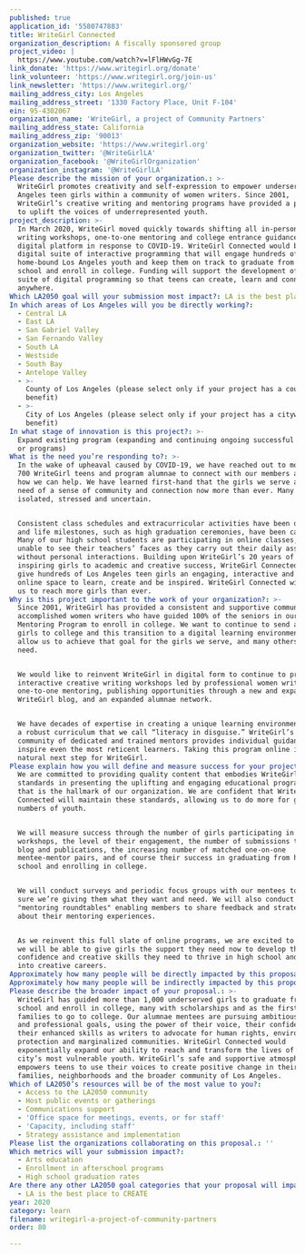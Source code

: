 ```yaml
---
published: true
application_id: '5580747883'
title: WriteGirl Connected
organization_description: A fiscally sponsored group
project_video: |
  https://www.youtube.com/watch?v=lFlHWvGg-7E
link_donate: 'https://www.writegirl.org/donate'
link_volunteer: 'https://www.writegirl.org/join-us'
link_newsletter: 'https://www.writegirl.org/'
mailing_address_city: Los Angeles
mailing_address_street: '1330 Factory Place, Unit F-104'
ein: 95-4302067
organization_name: 'WriteGirl, a project of Community Partners'
mailing_address_state: California
mailing_address_zip: '90013'
organization_website: 'https://www.writegirl.org'
organization_twitter: '@WriteGirlLA'
organization_facebook: '@WriteGirlOrganization'
organization_instagram: '@WriteGirlLA'
Please describe the mission of your organization.: >-
  WriteGirl promotes creativity and self-expression to empower underserved Los
  Angeles teen girls within a community of women writers. Since 2001,
  WriteGirl’s creative writing and mentoring programs have provided a platform
  to uplift the voices of underrepresented youth.
project_description: >-
  In March 2020, WriteGirl moved quickly towards shifting all in-person creative
  writing workshops, one-to-one mentoring and college entrance guidance to a
  digital platform in response to COVID-19. WriteGirl Connected would be a
  digital suite of interactive programming that will engage hundreds of
  home-bound Los Angeles youth and keep them on track to graduate from high
  school and enroll in college. Funding will support the development of a robust
  suite of digital programming so that teens can create, learn and connect from
  anywhere.
Which LA2050 goal will your submission most impact?: LA is the best place to LEARN
In which areas of Los Angeles will you be directly working?:
  - Central LA
  - East LA
  - San Gabriel Valley
  - San Fernando Valley
  - South LA
  - Westside
  - South Bay
  - Antelope Valley
  - >-
    County of Los Angeles (please select only if your project has a countywide
    benefit)
  - >-
    City of Los Angeles (please select only if your project has a citywide
    benefit)
In what stage of innovation is this project?: >-
  Expand existing program (expanding and continuing ongoing successful projects
  or programs)
What is the need you’re responding to?: >-
  In the wake of upheaval caused by COVID-19, we have reached out to more than
  700 WriteGirl teens and program alumnae to connect with our members and learn
  how we can help. We have learned first-hand that the girls we serve are in
  need of a sense of community and connection now more than ever. Many feel
  isolated, stressed and uncertain. 


  Consistent class schedules and extracurricular activities have been disrupted
  and life milestones, such as high graduation ceremonies, have been cancelled.
  Many of our high school students are participating in online classes, but are
  unable to see their teachers’ faces as they carry out their daily assignments
  without personal interactions. Building upon WriteGirl’s 20 years of success
  inspiring girls to academic and creative success, WriteGirl Connected will
  give hundreds of Los Angeles teen girls an engaging, interactive and positive
  online space to learn, create and be inspired. WriteGirl Connected will allow
  us to reach more girls than ever.
Why is this project important to the work of your organization?: >-
  Since 2001, WriteGirl has provided a consistent and supportive community of
  accomplished women writers who have guided 100% of the seniors in our Core
  Mentoring Program to enroll in college. We want to continue to send all of our
  girls to college and this transition to a digital learning environment will
  allow us to achieve that goal for the girls we serve, and many others in
  need. 


  We would like to reinvent WriteGirl in digital form to continue to present
  interactive creative writing workshops led by professional women writers,
  one-to-one mentoring, publishing opportunities through a new and expanded
  WriteGirl blog, and an expanded alumnae network.


  We have decades of expertise in creating a unique learning environment through
  a robust curriculum that we call “literacy in disguise.” WriteGirl’s unique
  community of dedicated and trained mentors provides individual guidance to
  inspire even the most reticent learners. Taking this program online is a
  natural next step for WriteGirl.
Please explain how you will define and measure success for your project.: >-
  We are committed to providing quality content that embodies WriteGirl’s high
  standards in presenting the uplifting and engaging educational programming
  that is the hallmark of our organization. We are confident that WriteGirl
  Connected will maintain these standards, allowing us to do more for greater
  numbers of youth.


  We will measure success through the number of girls participating in online
  workshops, the level of their engagement, the number of submissions to our
  blog and publications, the increasing number of matched one-on-one
  mentee-mentor pairs, and of course their success in graduating from high
  school and enrolling in college.


  We will conduct surveys and periodic focus groups with our mentees to make
  sure we’re giving them what they want and need. We will also conduct regular
  "mentoring roundtables" enabling members to share feedback and strategies
  about their mentoring experiences.


  As we reinvent this full slate of online programs, we are excited to see how
  we will be able to give girls the support they need now to develop the
  confidence and creative skills they need to thrive in high school and beyond
  into creative careers.
Approximately how many people will be directly impacted by this proposal?: '1000'
Approximately how many people will be indirectly impacted by this proposal?: '12000'
Please describe the broader impact of your proposal.: >-
  WriteGirl has guided more than 1,000 underserved girls to graduate from high
  school and enroll in college, many with scholarships and as the first in their
  families to go to college. Our alumnae mentees are pursuing ambitious academic
  and professional goals, using the power of their voice, their confidence and
  their enhanced skills as writers to advocate for human rights, environmental
  protection and marginalized communities. WriteGirl Connected would
  exponentially expand our ability to reach and transform the lives of the
  city’s most vulnerable youth. WriteGirl’s safe and supportive atmosphere
  empowers teens to use their voices to create positive change in their
  families, neighborhoods and the broader community of Los Angeles.
Which of LA2050’s resources will be of the most value to you?:
  - Access to the LA2050 community
  - Host public events or gatherings
  - Communications support
  - 'Office space for meetings, events, or for staff'
  - 'Capacity, including staff'
  - Strategy assistance and implementation
Please list the organizations collaborating on this proposal.: ''
Which metrics will your submission impact?:
  - Arts education
  - Enrollment in afterschool programs
  - High school graduation rates
Are there any other LA2050 goal categories that your proposal will impact?:
  - LA is the best place to CREATE
year: 2020
category: learn
filename: writegirl-a-project-of-community-partners
order: 80

---
```

